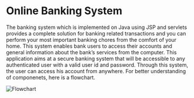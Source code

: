 # Online Banking System
  The banking system which is implemented on Java using JSP and servlets provides a complete solution for banking related transactions and you can perform your most important banking chores from the comfort of your home. This system enables bank users to access their accounts and general information about the bank’s services from the computer. This application aims at a secure banking system that will be accessible to any authenticated user with a valid user id and password. Through this system, the user can access his account from anywhere.
  For better understanding of componenets, here is a flowchart.
  
  ![Flowchart](https://user-images.githubusercontent.com/47852407/94940733-85010c80-04f1-11eb-97e6-b3a6c2afb98a.png)
